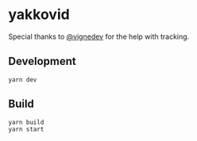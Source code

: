 # yakkovid

Special thanks to [@vignedev](https://github.com/vignedev) for the help with tracking.

## Development
```
yarn dev
```

## Build
```
yarn build
yarn start
```
